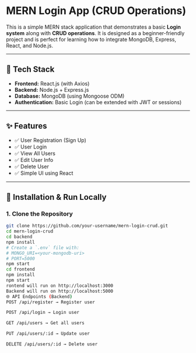 # MERN Login App (CRUD Operations)

This is a simple MERN stack application that demonstrates a basic **Login system** along with **CRUD operations**. It is designed as a beginner-friendly project and is perfect for learning how to integrate MongoDB, Express, React, and Node.js.

---

## 📁 Tech Stack
- **Frontend:** React.js (with Axios)
- **Backend:** Node.js + Express.js
- **Database:** MongoDB (using Mongoose ODM)
- **Authentication:** Basic Login (can be extended with JWT or sessions)

---

## ✨ Features

- ✅ User Registration (Sign Up)
- ✅ User Login
- ✅ View All Users
- ✅ Edit User Info
- ✅ Delete User
- ✅ Simple UI using React

---

## 🧾 Installation & Run Locally

### 1. Clone the Repository

```bash
git clone https://github.com/your-username/mern-login-crud.git
cd mern-login-crud
cd backend
npm install
# Create a `.env` file with:
# MONGO_URI=<your-mongodb-uri>
# PORT=5000
npm start
cd frontend
npm install
npm start
rontend will run on http://localhost:3000
Backend will run on http://localhost:5000
🌐 API Endpoints (Backend)
POST /api/register → Register user

POST /api/login → Login user

GET /api/users → Get all users

PUT /api/users/:id → Update user

DELETE /api/users/:id → Delete user

